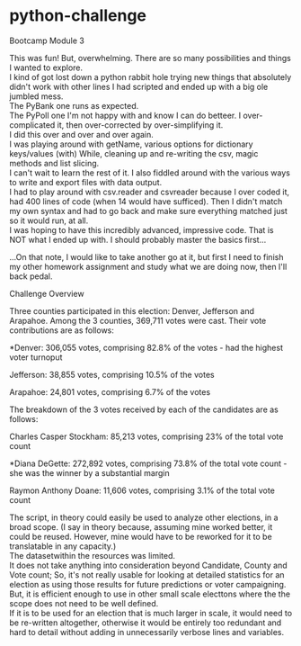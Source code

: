 # python-challenge
Bootcamp Module 3


This was fun!  But, overwhelming.  There are so many possibilities and things I wanted to explore.  
I kind of got lost down a python rabbit hole trying new things that absolutely didn't work with other lines I had scripted and ended up with a big ole jumbled mess.  
The PyBank one runs as expected.   
The PyPoll one I'm not happy with and know I can do betteer. 
I over-complicated it, then over-corrected by over-simplifying it.  
I did this over and over and over again.  
I was playing around with getName, various options for dictionary keys/values (with) While, cleaning up and re-writing the csv, magic methods and list slicing.  
I can't wait to learn the rest of it. I also fiddled around with the various ways to write and export files with data output.  
I had to play around with csv.reader and csvreader because I over coded it, had 400 lines of code (when 14 would have sufficed). 
Then I didn't match my own syntax and had to go back and make sure everything matched just so it would run, at all.   
I was hoping to have this incredibly advanced, impressive code.  That is NOT what I ended up with.  I should probably master the basics first... 

...On that note, I would like to take another go at it, but first I need to finish my other homework assignment and study what we are doing now, then I'll back pedal.  


Challenge Overview


Three counties participated in this election: Denver, Jefferson and Arapahoe.  Among the 3 counties, 369,711 votes were cast. 
Their vote contributions are as follows:

*Denver:     306,055 votes,  comprising 82.8% of the votes - had the highest voter turnoput



Jefferson:  38,855 votes,    comprising 10.5% of the votes


Arapahoe:   24,801 votes,    comprising 6.7% of the votes



The breakdown of the 3 votes received by each of the candidates are as follows:

Charles Casper Stockham:  85,213 votes,   comprising 23% of the total vote count


*Diana DeGette:           272,892 votes,  comprising 73.8% of the total vote count - she was the winner by a substantial margin


Raymon Anthony Doane:     11,606 votes,   comprising 3.1% of the total vote count

The script, in theory could easily be used to analyze other elections, in a broad scope. 
(I say in theory because, assuming mine worked better, it could be reused.  However, mine would have to be reworked for it to be translatable in any capacity.)  
The datasetwithin the resources was limited.    
It does not take anything into consideration beyond Candidate, County and Vote count; 
So, it's not really usable for looking at detailed statistics for an election as using those results for future predictions or voter campaigning.  
But, it is efficient enough to use in other small scale electtons where the the scope does not need to be well defined.  
If it is to be used for an election that is much larger in scale, it would need to be re-written altogether,
otherwise it would be entirely too redundant and hard to detail without adding in unnecessarily verbose lines and variables.  

